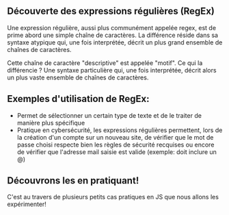 ## Découverte des expressions régulières (RegEx)

Une expression régulière, aussi plus communément appelée regex, est de prime abord une simple chaîne de caractères. 
La différence réside dans sa syntaxe atypique qui, une fois interprétée, décrit un plus grand ensemble de chaînes de caractères.

Cette chaîne de caractère "descriptive" est appelée "motif".
Ce qui la différencie ? Une syntaxe particulière qui, une fois interprétée, décrit alors un plus vaste ensemble de chaînes de caractères. 

## Exemples d'utilisation de RegEx:

- Permet de sélectionner un certain type de texte et de le traiter de manière plus spécifique
- Pratique en cybersécurité, les expressions régulières permettent, lors de la création d'un compte sur un nouveau site, de vérifier que le mot de passe choisi respecte bien les règles de sécurité recquises ou encore de vérifier que l'adresse mail saisie est valide (exemple: doit inclure un @)

## Découvrons les en pratiquant!

C'est au travers de plusieurs petits cas pratiques en JS que nous allons les expérimenter!
